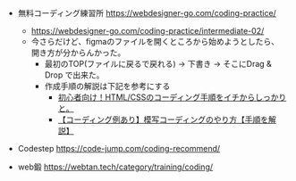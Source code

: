 - 無料コーディング練習所
<https://webdesigner-go.com/coding-practice/>
  - <https://webdesigner-go.com/coding-practice/intermediate-02/>
  - 今さらだけど、figmaのファイルを開くところから始めようとしたら、開き方が分からんかった。
    - 最初のTOP(ファイルに戻るで戻れる) → 下書き → そこにDrag & Drop で出来た。
    - 作成手順の解説は下記を参考にする
      - [初心者向け！HTML/CSSのコーディング手順をイチからしっかりと。](https://www.webcreatorbox.com/blog/html-css-coding-steps)
      - [【コーディング例あり】模写コーディングのやり方【手順を解説】](https://code-jump.com/coding-step/)

- Codestep
<https://code-jump.com/coding-recommend/>

- web鍛
<https://webtan.tech/category/training/coding/>

